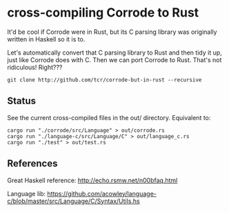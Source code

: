 # cross-compiling Corrode to Rust

It'd be cool if Corrode were in Rust, but its C parsing library was originally
written in Haskell so it is to.

Let's automatically convert that C parsing library to Rust and then tidy it up,
just like Corrode does with C. Then we can port Corrode to Rust. That's not
ridiculous! Right???

```
git clone http://github.com/tcr/corrode-but-in-rust --recursive
```

## Status

See the current cross-compiled files in the out/ directory. Equivalent to:

```
cargo run "./corrode/src/Language" > out/corrode.rs
cargo run "./language-c/src/Language/C" > out/language_c.rs
cargo run "./test" > out/test.rs
```

## References

Great Haskell reference: http://echo.rsmw.net/n00bfaq.html

Language lib: https://github.com/acowley/language-c/blob/master/src/Language/C/Syntax/Utils.hs
